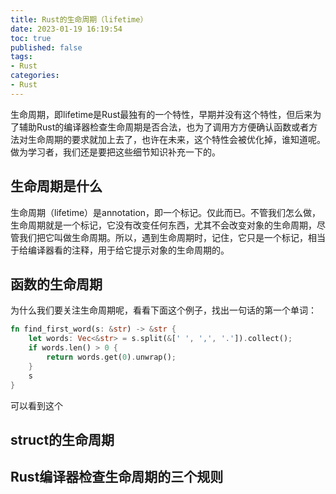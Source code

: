 ```yaml
---
title: Rust的生命周期（lifetime）
date: 2023-01-19 16:19:54
toc: true
published: false
tags:
- Rust
categories:
- Rust
---
```


生命周期，即lifetime是Rust最独有的一个特性，早期并没有这个特性，但后来为了辅助Rust的编译器检查生命周期是否合法，也为了调用方方便确认函数或者方法对生命周期的要求就加上去了，也许在未来，这个特性会被优化掉，谁知道呢。做为学习者，我们还是要把这些细节知识补充一下的。

<!--more-->

## 生命周期是什么

生命周期（lifetime）是annotation，即一个标记。仅此而已。不管我们怎么做，生命周期就是一个标记，它没有改变任何东西，尤其不会改变对象的生命周期，尽管我们把它叫做生命周期。所以，遇到生命周期时，记住，它只是一个标记，相当于给编译器看的注释，用于给它提示对象的生命周期的。



## 函数的生命周期

为什么我们要关注生命周期呢，看看下面这个例子，找出一句话的第一个单词：

```rust
fn find_first_word(s: &str) -> &str {
    let words: Vec<&str> = s.split(&[' ', ',', '.']).collect();
    if words.len() > 0 {
        return words.get(0).unwrap();
    }
    s
}
```

可以看到这个





## struct的生命周期



## Rust编译器检查生命周期的三个规则
